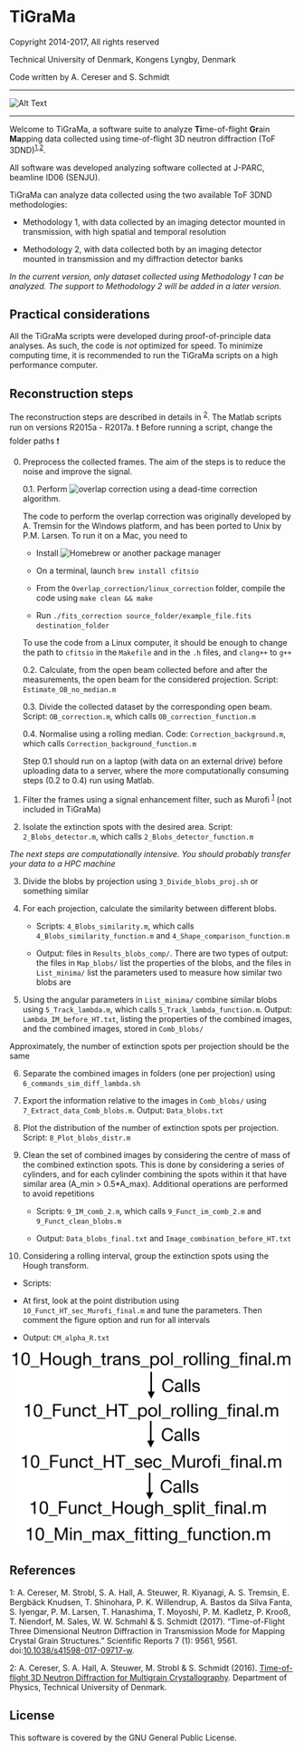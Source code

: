 TiGraMa
=========

Copyright 2014-2017, All rights reserved

Technical University of Denmark, Kongens Lyngby, Denmark

Code written by A. Cereser and S. Schmidt

--------------------------

![Alt Text](https://github.com/albusdemens/TiGraMa/blob/master/anim.gif)

--------------------------

Welcome to TiGraMa, a software suite to analyze **Ti**me-of-flight **Gr**ain **Ma**pping data collected using time-of-flight 3D neutron diffraction (ToF 3DND)<sup>[1](#myfootnote1),[2](#myfootnote2)</sup>.

All software was developed analyzing software collected at J-PARC, beamline ID06 (SENJU).

TiGraMa can analyze data collected using the two available ToF 3DND methodologies:

  - Methodology 1, with data collected by an imaging detector mounted in transmission, with high spatial and temporal resolution

  - Methodology 2, with data collected both by an imaging detector mounted in transmission and my diffraction detector banks

_In the current version, only dataset collected using Methodology 1 can be analyzed. The support to Methodology 2 will be added in a later version._

Practical considerations
------------------------

All the TiGraMa scripts were developed during proof-of-principle data analyses. As such, the code is _not_ optimized for speed. To minimize computing time, it is recommended to run the TiGraMa scripts on a high performance computer.

Reconstruction steps
--------------------

The reconstruction steps are described in details in <sup>[2](#myfootnote2)</sup>. The Matlab scripts run on versions R2015a - R2017a. :exclamation: Before running a script, change the folder paths :exclamation:

0. Preprocess the collected frames. The aim of the steps is to reduce the noise and improve the signal.

   0.1. Perform ![overlap correction](http://iopscience.iop.org/article/10.1088/1748-0221/9/05/C05026/meta) using a dead-time correction algorithm.

   The code to perform the overlap correction was originally developed by A. Tremsin for the Windows platform, and has been ported to Unix by P.M. Larsen. To run it on a Mac, you need to

    * Install ![Homebrew](http://stacks.iop.org/1748-0221/9/i=05/a=C05026?key=crossref.88229b2d88c5ffd1bc62280555bdb4a1) or another package manager

    * On a terminal, launch `brew install cfitsio`

    * From the `Overlap_correction/linux_correction` folder, compile the code using `make clean && make`

    * Run `./fits_correction source_folder/example_file.fits destination_folder`

   To use the code from a Linux computer, it should be enough to change the path to `cfitsio` in the `Makefile` and in the `.h` files, and `clang++` to `g++`

   0.2. Calculate, from the open beam collected before and after the measurements, the open beam for the considered projection. Script: `Estimate_OB_no_median.m`

   0.3. Divide the collected dataset by the corresponding open beam. Script: `OB_correction.m`, which calls `OB_correction_function.m`

   0.4. Normalise using a rolling median. Code: `Correction_background.m`, which calls `Correction_background_function.m`

   Step 0.1 should run on a laptop (with data on an external drive) before uploading data to a server, where the more computationally consuming steps (0.2 to 0.4) run using Matlab.

1. Filter the frames using a signal enhancement filter, such as Murofi <sup>[1](#myfootnote1)</sup> (not included in TiGraMa)

2. Isolate the extinction spots with the desired area. Script: `2_Blobs_detector.m`, which calls `2_Blobs_detector_function.m`

*The next steps are computationally intensive. You should probably transfer your data to a HPC machine*

3. Divide the blobs by projection using `3_Divide_blobs_proj.sh` or something similar

4. For each projection, calculate the similarity between different blobs.

   * Scripts: `4_Blobs_similarity.m`, which calls `4_Blobs_similarity_function.m`  and `4_Shape_comparison_function.m`

   * Output: files in `Results_blobs_comp/`. There are two types of output: the files in `Map_blobs/` list the properties of the blobs, and the files in `List_minima/` list the parameters used to measure how similar two blobs are

5. Using the angular parameters in `List_minima/` combine similar blobs using `5_Track_lambda.m`, which calls `5_Track_lambda_function.m`. Output: `Lambda_IM_before_HT.txt`, listing the properties of the combined images, and the combined images, stored in `Comb_blobs/`

Approximately, the number of extinction spots per projection should be the same

6. Separate the combined images in folders (one per projection) using `6_commands_sim_diff_lambda.sh`

7. Export the information relative to the images in `Comb_blobs/` using `7_Extract_data_Comb_blobs.m`. Output: `Data_blobs.txt`

8. Plot the distribution of the number of extinction spots per projection. Script: `8_Plot_blobs_distr.m`

9. Clean the set of combined images by considering the centre of mass of the combined extinction spots. This is done by considering a series of cylinders, and for each cylinder combining the spots within it that have similar area (A_min > 0.5*A_max). Additional operations are performed to avoid repetitions

   * Scripts: `9_IM_comb_2.m`, which calls `9_Funct_im_comb_2.m` and `9_Funct_clean_blobs.m`

   * Output: `Data_blobs_final.txt` and `Image_combination_before_HT.txt`

10. Considering a rolling interval, group the extinction spots using the Hough transform.

   * Scripts:

   * At first, look at the point distribution using `10_Funct_HT_sec_Murofi_final.m` and tune the parameters. Then comment the figure option and run for all intervals

   * Output: `CM_alpha_R.txt`

   ![GitHub Logo](Structure_scripts_HT.png)

References
----------

<a name="myfootnote1">1</a>: A. Cereser, M. Strobl, S. A. Hall, A. Steuwer, R. Kiyanagi, A. S. Tremsin, E. Bergbäck Knudsen, T. Shinohara, P. K. Willendrup, A. Bastos da Silva Fanta, S. Iyengar, P. M. Larsen, T. Hanashima, T. Moyoshi, P. M. Kadletz, P. Krooß, T. Niendorf, M. Sales, W. W. Schmahl & S. Schmidt (2017). “Time-of-Flight Three Dimensional Neutron Diffraction in Transmission Mode for Mapping Crystal Grain Structures.” Scientific Reports 7 (1): 9561, 9561. doi:[10.1038/s41598-017-09717-w](https://www.nature.com/articles/s41598-017-09717-w).

<a name="myfootnote2">2</a>: A. Cereser, S. A. Hall, A. Steuwer, M. Strobl & S. Schmidt (2016). [Time-of-flight 3D Neutron Diffraction for Multigrain Crystallography](http://findit.dtu.dk/en/catalog/2349663834). Department of Physics, Technical University of Denmark.

License
-------

This software is covered by the GNU General Public License.


[1]: http://stacks.iop.org/1748-0221/9/i=05/a=C05026?key=crossref.88229b2d88c5ffd1bc62280555bdb4a1
